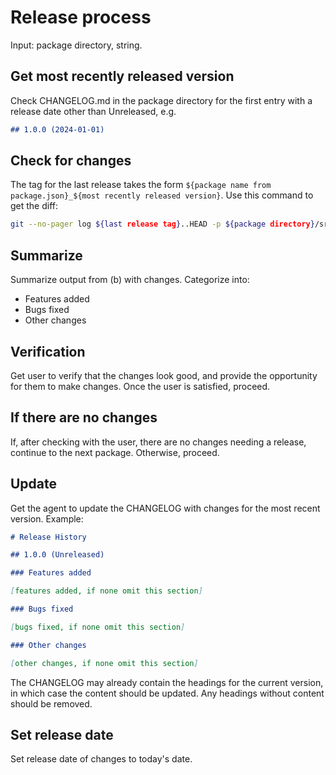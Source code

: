 # Release process

Input: package directory, string.

## Get most recently released version

Check CHANGELOG.md in the package directory for the first entry with a release date other than Unreleased, e.g.

```md
## 1.0.0 (2024-01-01)
```

## Check for changes

The tag for the last release takes the form `${package name from package.json}_${most recently released version}`. Use this command to get the diff:

```bash
git --no-pager log ${last release tag}..HEAD -p ${package directory}/src
```

## Summarize

Summarize output from (b) with changes. Categorize into:
- Features added
- Bugs fixed
- Other changes

## Verification

Get user to verify that the changes look good, and provide the opportunity for them to make changes. Once the user is satisfied, proceed.

## If there are no changes

If, after checking with the user, there are no changes needing a release, continue to the next package. Otherwise, proceed.

## Update

Get the agent to update the CHANGELOG with changes for the most recent version. Example:

```md
# Release History

## 1.0.0 (Unreleased)

### Features added

[features added, if none omit this section]

### Bugs fixed

[bugs fixed, if none omit this section]

### Other changes

[other changes, if none omit this section]
```

The CHANGELOG may already contain the headings for the current version, in which case the content should be updated.
Any headings without content should be removed.

## Set release date

Set release date of changes to today's date.
